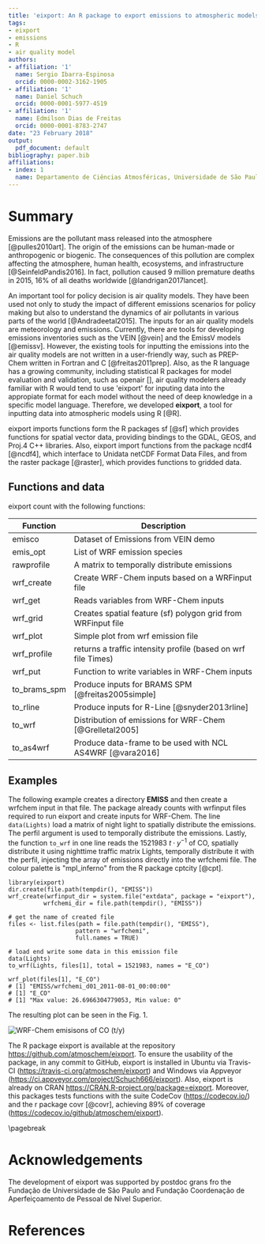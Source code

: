 ```yaml
---
title: 'eixport: An R package to export emissions to atmospheric models'
tags:
- eixport
- emissions
- R
- air quality model
authors:
- affiliation: '1'
  name: Sergio Ibarra-Espinosa
  orcid: 0000-0002-3162-1905
- affiliation: '1'
  name: Daniel Schuch
  orcid: 0000-0001-5977-4519
- affiliation: '1'
  name: Edmilson Dias de Freitas
  orcid: 0000-0001-8783-2747
date: "23 February 2018"
output:
  pdf_document: default
bibliography: paper.bib
affiliations:
- index: 1
  name: Departamento de Ciências Atmosféricas, Universidade de São Paulo, Brasil
---
```


# Summary

Emissions are the pollutant mass released into the atmosphere [@pulles2010art]. The origin of the emissions can be human-made or anthropogenic or biogenic. The consequences of this pollution are complex affecting the atmosphere, human health, ecosystems, and infrastructure [@SeinfeldPandis2016]. In fact, pollution caused 9 million premature deaths in 2015, 16% of all deaths worldwide
[@landrigan2017lancet].



An important tool for policy decision is air quality models. They have been used not only to study the impact of different emissions scenarios for policy making but also to understand the dynamics of air pollutants in various parts of the world [@Andradeetal2015]. The inputs for an air quality models are meteorology and emissions. Currently, there are tools for developing emissions inventories such as the VEIN [@vein] and the EmissV models [@emissv].  However, the existing tools for inputting the emissions into the air quality models are not written in a user-friendly way, such as PREP-Chem written in Fortran and C [@freitas2011prep]. Also, as the R language has a growing community, including statistical R packages for model evaluation and validation, such as openair [], air quality modelers already familiar with R would tend to use 'eixport' for inputing data into the appropiate format for each model without the need of deep knowledge in a specific model language. Therefore, we developed **eixport**, a tool for inputting data into atmospheric models using R [@R]. 

eixport imports functions form the R packages sf [@sf] which provides functions for spatial vector data, providing bindings to the GDAL, GEOS, and Proj.4 C++ libraries. Also, eixport import functions from the package ncdf4 [@ncdf4], which interface to Unidata netCDF Format Data Files, and from the raster package [@raster], which provides functions to gridded data.

## Functions and data

eixport count with the following functions:

| Function     | Description                                                   |
|--------------|---------------------------------------------------------------|
| emisco       | Dataset of Emissions from VEIN demo                           |
| emis_opt     | List of WRF emission species                                  |
| rawprofile   | A matrix to temporally distribute emissions                   |
| wrf_create   | Create WRF-Chem inputs based on a WRFinput file               |
| wrf_get      | Reads variables from WRF-Chem inputs                          |
| wrf_grid     | Creates spatial feature (sf) polygon grid from WRFinput file  |
| wrf_plot     | Simple plot from wrf emission file                            |
| wrf_profile  | returns a traffic intensity profile (based on wrf file Times) |
| wrf_put      | Function to write variables in WRF-Chem inputs                |
| to_brams_spm | Produce inputs for BRAMS SPM [@freitas2005simple]             |
| to_rline     | Produce inputs for R-Line [@snyder2013rline]                  |
| to_wrf       | Distribution of emissions for WRF-Chem [@Grelletal2005]       |
| to_as4wrf    | Produce data-frame to be used with NCL AS4WRF [@vara2016]     |

## Examples

The following example creates a directory **EMISS**  and then
create a wrfchem input in that file. The package already counts with wrfinput files required to run eixport and create inputs for WRF-Chem. The line `data(Lights)` load a matrix of night light to spatially distribute the emissions. The perfil argument is used to temporally distribute the emissions. Lastly, the function `to_wrf` in one line reads the 1521983 $t \cdot y^{-1}$ of  CO, spatially distribute it using nighttime traffic matrix Lights, temporally distribute it with the perfil, injecting the array of emissions directly into the wrfchemi file. The colour palette is 
"mpl_inferno" from the R package cptcity [@cpt].

```
library(eixport)
dir.create(file.path(tempdir(), "EMISS"))
wrf_create(wrfinput_dir = system.file("extdata", package = "eixport"),
          wrfchemi_dir = file.path(tempdir(), "EMISS"))

# get the name of created file
files <- list.files(path = file.path(tempdir(), "EMISS"),
                   pattern = "wrfchemi",
                   full.names = TRUE)

# load end write some data in this emission file
data(Lights)
to_wrf(Lights, files[1], total = 1521983, names = "E_CO")

wrf_plot(files[1], "E_CO")
# [1] "EMISS/wrfchemi_d01_2011-08-01_00:00:00"
# [1] "E_CO"
# [1] "Max value: 26.6966304779053, Min value: 0"
```

The resulting plot can be seen in the Fig. 1.

![WRF-Chem emisisons of CO (t/y)](https://i.imgur.com/BcZ2tfW.png)

The R package eixport is available at the repository  https://github.com/atmoschem/eixport. To ensure the usability of the package, in any commit to GitHub, eixport is installed in Ubuntu via Travis-CI (https://travis-ci.org/atmoschem/eixport) and Windows via Appveyor (https://ci.appveyor.com/project/Schuch666/eixport). Also, eixport is already on CRAN https://CRAN.R-project.org/package=eixport. Moreover, this packages tests functions
with the suite CodeCov (https://codecov.io/) and the r package covr [@covr], achieving
89% of coverage (https://codecov.io/github/atmoschem/eixport).

\pagebreak


# Acknowledgements

The development of eixport was supported by postdoc grans fro the Fundação de Universidade de São Paulo and Fundação Coordenação de Aperfeiçoamento de Pessoal de Nível Superior.


# References

